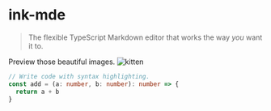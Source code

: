 # ink-mde

> The flexible TypeScript Markdown editor that works the way *you* want it to.

Preview those beautiful images. ![kitten](https://placekitten.com/2000/200)

```ts
// Write code with syntax highlighting.
const add = (a: number, b: number): number => {
  return a + b
}
```
